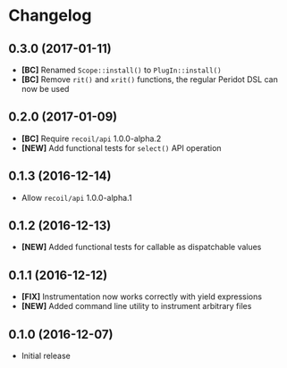 # Changelog

## 0.3.0 (2017-01-11)

- **[BC]** Renamed `Scope::install()` to `PlugIn::install()`
- **[BC]** Remove `rit()` and `xrit()` functions, the regular Peridot DSL can now be used

## 0.2.0 (2017-01-09)

- **[BC]** Require `recoil/api` 1.0.0-alpha.2
- **[NEW]** Add functional tests for `select()` API operation

## 0.1.3 (2016-12-14)

- Allow `recoil/api` 1.0.0-alpha.1

## 0.1.2 (2016-12-13)

- **[NEW]** Added functional tests for callable as dispatchable values

## 0.1.1 (2016-12-12)

- **[FIX]** Instrumentation now works correctly with yield expressions
- **[NEW]** Added command line utility to instrument arbitrary files

## 0.1.0 (2016-12-07)

- Initial release
